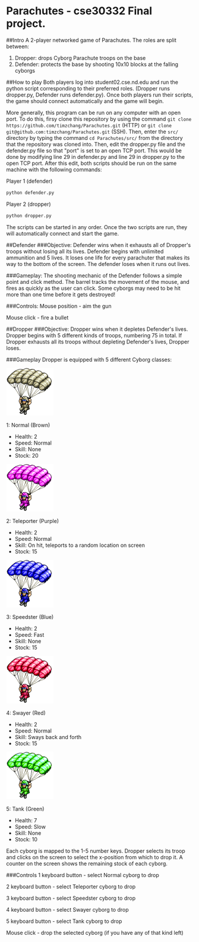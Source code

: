 # Parachutes - cse30332 Final project. 

##Intro
  A 2-player networked game of Parachutes. The roles are split between:
  1. Dropper: drops Cyborg Parachute troops on the base
  2. Defender: protects the base by shooting 10x10 blocks at the falling cyborgs

##How to play
Both players log into student02.cse.nd.edu and run the python script corresponding to their preferred roles. (Dropper runs dropper.py, Defender runs defender.py). Once both players run their scripts, the game should connect automatically and the game will begin.

More generally, this program can be run on any computer with an open port. To do this, firsy clone this repository by using the command `git clone https://github.com/timzchang/Parachutes.git` (HTTP) or `git clone git@github.com:timzchang/Parachutes.git` (SSH). Then, enter the `src/` directory by typing the command `cd Parachutes/src/` from the directory that the repository was cloned into. Then, edit the dropper.py file and the defender.py file so that "port" is set to an open TCP port. This would be done by modifying line 29 in defender.py and line 29 in dropper.py to the open TCP port.  After this edit, both scripts should be run on the same machine with the following commands:

Player 1 (defender)
```bash
python defender.py
```
Player 2 (dropper)
```bash
python dropper.py
```

The scripts can be started in any order. Once the two scripts are run, they will automatically connect and start the game.

##Defender
###Objective:
Defender wins when it exhausts all of Dropper's troops without losing all its lives. Defender begins with unlimited ammunition and 5 lives. It loses one life for every parachuter that makes its way to the bottom of the screen. The defender loses when it runs out lives. 

###Gameplay:
The shooting mechanic of the Defender follows a simple point and click method. The barrel tracks the movement of the mouse, and fires as quickly as the user can click. Some cyborgs may need to be hit more than one time before it gets destroyed!

###Controls:
Mouse position - aim the gun

Mouse click - fire a bullet

##Dropper
###Objective:
Dropper wins when it depletes Defender's lives. Dropper begins with 5 different kinds of troops, numbering 75 in total. If Dropper exhausts all its troops without depleting Defender's lives, Dropper loses.

###Gameplay
Dropper is equipped with 5 different Cyborg classes:

![alt tag](https://raw.githubusercontent.com/timzchang/Parachutes/master/media/parachute.png)

1: Normal (Brown)
  * Health: 2
  * Speed: Normal
  * Skill: None
  * Stock: 20

![alt tag](https://raw.githubusercontent.com/timzchang/Parachutes/master/media/purple_parachute.png)

2: Teleporter (Purple)
  * Health: 2
  * Speed: Normal
  * Skill: On hit, teleports to a random location on screen
  * Stock: 15

![alt tag](https://raw.githubusercontent.com/timzchang/Parachutes/master/media/blue_parachute.png)

3: Speedster (Blue)
  * Health: 2
  * Speed: Fast
  * Skill: None
  * Stock: 15

![alt tag](https://raw.githubusercontent.com/timzchang/Parachutes/master/media/red_parachute.png)

4: Swayer (Red)
  * Health: 2
  * Speed: Normal
  * Skill: Sways back and forth
  * Stock: 15

![alt tag](https://raw.githubusercontent.com/timzchang/Parachutes/master/media/green_parachute.png)

5: Tank (Green)
  * Health: 7
  * Speed: Slow
  * Skill: None
  * Stock: 10

Each cyborg is mapped to the 1-5 number keys. Dropper selects its troop and clicks on the screen to select the x-position from which to drop it. A counter on the screen shows the remaining stock of each cyborg.

###Controls
1 keyboard button - select Normal cyborg to drop

2 keyboard button - select Teleporter cyborg to drop

3 keyboard button - select Speedster cyborg to drop

4 keyboard button - select Swayer cyborg to drop

5 keyboard button - select Tank cyborg to drop

Mouse click - drop the selected cyborg (if you have any of that kind left)
